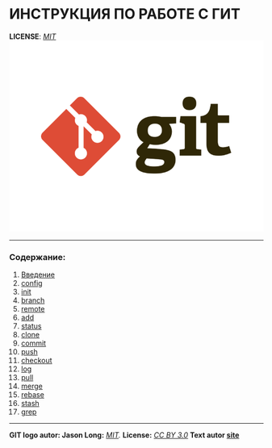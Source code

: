 
# ИНСТРУКЦИЯ ПО РАБОТЕ С ГИТ

**LICENSE**: *[MIT](./License.md)*
![](./git-logo.png)

----
### Содержание:
1.  [Введение](Introduction.md)
2.  [config](config.md)
3.  [init](init.md)
4.  [branch](branch.md)
5.  [remote](remote.md)
6.  [add](./add.md)
7.  [status](status.md)
8.  [clone](clone.md)
9.  [commit](commit.md)
10. [push](push.md)
11. [checkout](checkout.md)
12. [log](log.md)
13. [pull](pull.md)
14. [merge](merge.md)
15. [rebase](rebase.md)
16. [stash](stash.md)
17. [grep](grep.md)
----

**GIT logo autor: Jason Long:** *[MIT](http://git-scm.com/downloads/logos).*
**License:** *[CC BY 3.0](https://creativecommons.org/licenses/by/3.0/deed.en)*
**Text autor [site](https://www.hostinger.ru/rukovodstva/osnovnie-git-komandy)**